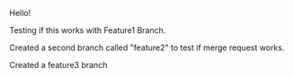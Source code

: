 Hello! 

Testing if this works with Feature1 Branch. 

Created a second branch called "feature2" to test if merge request works. 

Created a feature3 branch